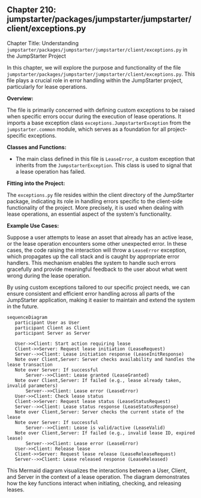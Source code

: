 ## Chapter 210: jumpstarter/packages/jumpstarter/jumpstarter/client/exceptions.py

 Chapter Title: Understanding `jumpstarter/packages/jumpstarter/jumpstarter/client/exceptions.py` in the JumpStarter Project

   In this chapter, we will explore the purpose and functionality of the file `jumpstarter/packages/jumpstarter/jumpstarter/client/exceptions.py`. This file plays a crucial role in error handling within the JumpStarter project, particularly for lease operations.

   **Overview:**

   The file is primarily concerned with defining custom exceptions to be raised when specific errors occur during the execution of lease operations. It imports a base exception class `exceptions.JumpstarterException` from the `jumpstarter.common` module, which serves as a foundation for all project-specific exceptions.

   **Classes and Functions:**

   - The main class defined in this file is `LeaseError`, a custom exception that inherits from the `JumpstarterException`. This class is used to signal that a lease operation has failed.

   **Fitting into the Project:**

   The `exceptions.py` file resides within the client directory of the JumpStarter package, indicating its role in handling errors specific to the client-side functionality of the project. More precisely, it is used when dealing with lease operations, an essential aspect of the system's functionality.

   **Example Use Cases:**

   Suppose a user attempts to lease an asset that already has an active lease, or the lease operation encounters some other unexpected error. In these cases, the code raising the interaction will throw a `LeaseError` exception, which propagates up the call stack and is caught by appropriate error handlers. This mechanism enables the system to handle such errors gracefully and provide meaningful feedback to the user about what went wrong during the lease operation.

   By using custom exceptions tailored to our specific project needs, we can ensure consistent and efficient error handling across all parts of the JumpStarter application, making it easier to maintain and extend the system in the future.

 ```mermaid
sequenceDiagram
    participant User as User
    participant Client as Client
    participant Server as Server

    User->>Client: Start action requiring lease
    Client->>Server: Request lease initiation (LeaseRequest)
    Server-->>Client: Lease initiation response (LeaseInitResponse)
    Note over Client,Server: Server checks availability and handles the lease transaction
    Note over Server: If successful
        Server-->>Client: Lease granted (LeaseGranted)
    Note over Client,Server: If failed (e.g., lease already taken, invalid parameters)
        Server-->>Client: Lease error (LeaseError)
    User->>Client: Check lease status
    Client->>Server: Request lease status (LeaseStatusRequest)
    Server-->>Client: Lease status response (LeaseStatusResponse)
    Note over Client,Server: Server checks the current state of the lease
    Note over Server: If successful
        Server-->>Client: Lease is valid/active (LeaseValid)
    Note over Client,Server: If failed (e.g., invalid lease ID, expired lease)
        Server-->>Client: Lease error (LeaseError)
    User->>Client: Release lease
    Client->>Server: Request lease release (LeaseReleaseRequest)
    Server-->>Client: Lease released response (LeaseReleased)
```
This Mermaid diagram visualizes the interactions between a User, Client, and Server in the context of a lease operation. The diagram demonstrates how the key functions interact when initiating, checking, and releasing leases.